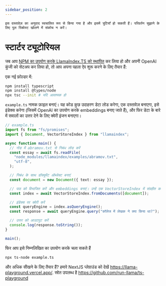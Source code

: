 ```yaml
---
sidebar_position: 2
---
```


`इस दस्तावेज़ का अनुवाद स्वचालित रूप से किया गया है और इसमें त्रुटियाँ हो सकती हैं। परिवर्तन सुझाने के लिए पुल रिक्वेस्ट खोलने में संकोच न करें।`

# स्टार्टर ट्यूटोरियल

जब आप [NPM का उपयोग करके LlamaIndex.TS को स्थापित](installation) कर लिया हो और अपनी OpenAI कुंजी को सेटअप कर लिया हो, तो आप अपना पहला ऐप शुरू करने के लिए तैयार हैं:

एक नई फ़ोल्डर में:

```bash npm2yarn
npm install typescript
npm install @types/node
npx tsc --init # यदि आवश्यक हो
```

`example.ts` नामक फ़ाइल बनाएं। यह कोड कुछ उदाहरण डेटा लोड करेगा, एक दस्तावेज़ बनाएगा, इसे इंडेक्स करेगा (जिसमें OpenAI का उपयोग करके embeddings बनाए जाते हैं), और फिर डेटा के बारे में सवालों का उत्तर देने के लिए क्वेरी इंजन बनाएगा।

```ts
// example.ts
import fs from "fs/promises";
import { Document, VectorStoreIndex } from "llamaindex";

async function main() {
  // नोड में abramov.txt से निबंध लोड करें
  const essay = await fs.readFile(
    "node_modules/llamaindex/examples/abramov.txt",
    "utf-8",
  );

  // निबंध के साथ डॉक्यूमेंट ऑब्जेक्ट बनाएं
  const document = new Document({ text: essay });

  // पाठ को विभाजित करें और embeddings बनाएं। उन्हें एक VectorStoreIndex में संग्रहीत करें
  const index = await VectorStoreIndex.fromDocuments([document]);

  // इंडेक्स पर क्वेरी करें
  const queryEngine = index.asQueryEngine();
  const response = await queryEngine.query("कॉलेज में लेखक ने क्या किया था?");

  // उत्तर को आउटपुट करें
  console.log(response.toString());
}

main();
```

फिर आप इसे निम्नलिखित का उपयोग करके चला सकते हैं

```bash
npx ts-node example.ts
```

और अधिक सीखने के लिए तैयार हैं? हमारे NextJS प्लेग्राउंड को देखें https://llama-playground.vercel.app/. स्रोत उपलब्ध है https://github.com/run-llama/ts-playground
